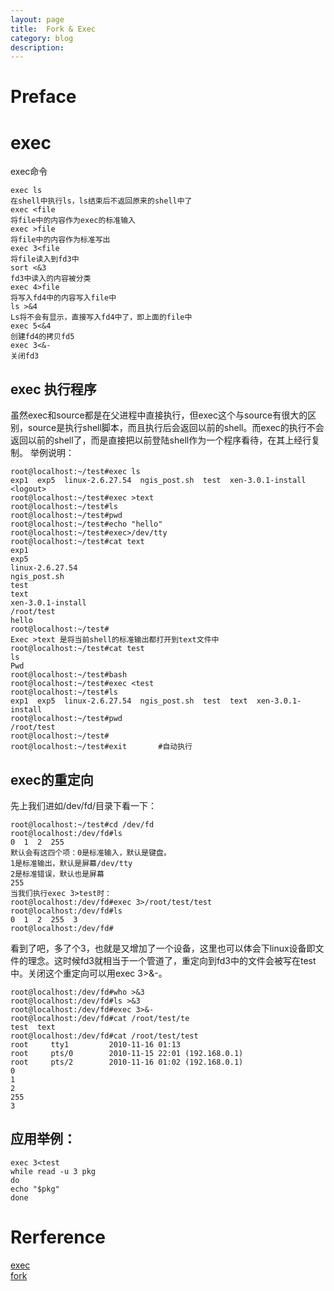 ```yaml
---
layout: page
title:	Fork & Exec
category: blog
description: 
---
```

# Preface

# exec



exec命令

    exec ls
    在shell中执行ls，ls结束后不返回原来的shell中了
    exec <file
    将file中的内容作为exec的标准输入
    exec >file
    将file中的内容作为标准写出
    exec 3<file
    将file读入到fd3中
    sort <&3
    fd3中读入的内容被分类
    exec 4>file
    将写入fd4中的内容写入file中
    ls >&4
    Ls将不会有显示，直接写入fd4中了，即上面的file中
    exec 5<&4
    创建fd4的拷贝fd5
    exec 3<&-
    关闭fd3

## exec 执行程序

 虽然exec和source都是在父进程中直接执行，但exec这个与source有很大的区别，source是执行shell脚本，而且执行后会返回以前的shell。而exec的执行不会返回以前的shell了，而是直接把以前登陆shell作为一个程序看待，在其上经行复制。
举例说明：

    root@localhost:~/test#exec ls
    exp1  exp5  linux-2.6.27.54  ngis_post.sh  test  xen-3.0.1-install
    <logout>
    root@localhost:~/test#exec >text
    root@localhost:~/test#ls
    root@localhost:~/test#pwd
    root@localhost:~/test#echo "hello"
    root@localhost:~/test#exec>/dev/tty
    root@localhost:~/test#cat text 
    exp1
    exp5
    linux-2.6.27.54
    ngis_post.sh
    test
    text
    xen-3.0.1-install
    /root/test
    hello
    root@localhost:~/test#
    Exec >text 是将当前shell的标准输出都打开到text文件中
    root@localhost:~/test#cat test
    ls
    Pwd
    root@localhost:~/test#bash
    root@localhost:~/test#exec <test
    root@localhost:~/test#ls
    exp1  exp5  linux-2.6.27.54  ngis_post.sh  test  text  xen-3.0.1-install
    root@localhost:~/test#pwd
    /root/test
    root@localhost:~/test#
    root@localhost:~/test#exit       #自动执行

## exec的重定向

先上我们进如/dev/fd/目录下看一下：

    root@localhost:~/test#cd /dev/fd
    root@localhost:/dev/fd#ls
    0  1  2  255
    默认会有这四个项：0是标准输入，默认是键盘。
    1是标准输出，默认是屏幕/dev/tty
    2是标准错误，默认也是屏幕
    255
    当我们执行exec 3>test时：
    root@localhost:/dev/fd#exec 3>/root/test/test 
    root@localhost:/dev/fd#ls
    0  1  2  255  3
    root@localhost:/dev/fd#

看到了吧，多了个3，也就是又增加了一个设备，这里也可以体会下linux设备即文件的理念。这时候fd3就相当于一个管道了，重定向到fd3中的文件会被写在test中。关闭这个重定向可以用exec 3>&-。

    root@localhost:/dev/fd#who >&3
    root@localhost:/dev/fd#ls >&3
    root@localhost:/dev/fd#exec 3>&-
    root@localhost:/dev/fd#cat /root/test/te
    test  text  
    root@localhost:/dev/fd#cat /root/test/test 
    root     tty1         2010-11-16 01:13
    root     pts/0        2010-11-15 22:01 (192.168.0.1)
    root     pts/2        2010-11-16 01:02 (192.168.0.1)
    0
    1
    2
    255
    3

## 应用举例：

    exec 3<test
    while read -u 3 pkg
    do
    echo "$pkg"
    done

# Rerference
[exec]   
[fork]  

[exec]: http://blog.chinaunix.net/uid-24921475-id-2547162.html "x"
[fork]: http://www.cnblogs.com/hicjiajia/archive/2011/01/20/1940154.html "x1"
